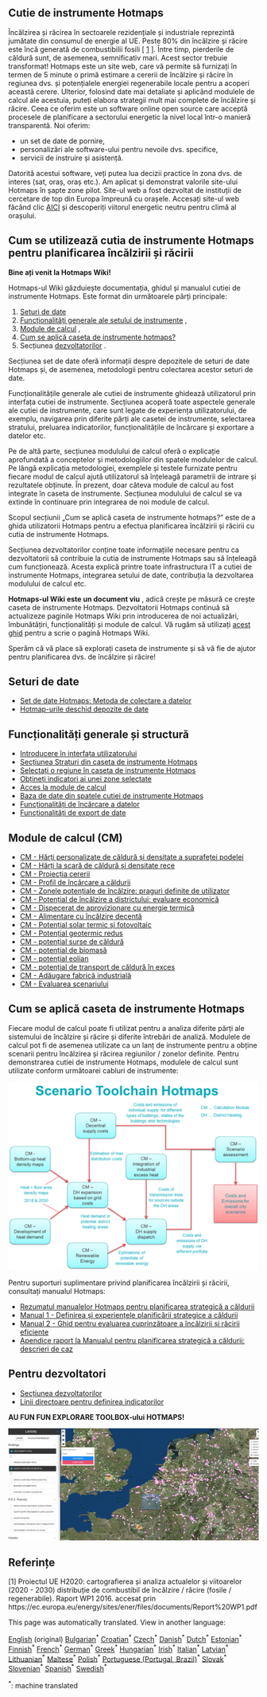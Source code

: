 <h2> Cutie de instrumente Hotmaps </h2><p> Încălzirea și răcirea în sectoarele rezidențiale și industriale reprezintă jumătate din consumul de energie al UE. Peste 80% din încălzire și răcire este încă generată de combustibilii fosili [ <a href="#References">1</a> ]. Între timp, pierderile de căldură sunt, de asemenea, semnificativ mari. Acest sector trebuie transformat! Hotmaps este un site web, care vă permite să furnizați în termen de 5 minute o primă estimare a cererii de încălzire și răcire în regiunea dvs. și potențialele energiei regenerabile locale pentru a acoperi această cerere. Ulterior, folosind date mai detaliate și aplicând modulele de calcul ale acestuia, puteți elabora strategii mult mai complete de încălzire și răcire. Ceea ce oferim este un software online open source care acceptă procesele de planificare a sectorului energetic la nivel local într-o manieră transparentă. Noi oferim: </p><ul><li> un set de date de pornire, </li><li> personalizări ale software-ului pentru nevoile dvs. specifice, </li><li> servicii de instruire și asistență. </li></ul><p> Datorită acestui software, veți putea lua decizii practice în zona dvs. de interes (sat, oraș, oraș etc.). Am aplicat și demonstrat valorile site-ului Hotmaps în șapte zone pilot. Site-ul web a fost dezvoltat de instituții de cercetare de top din Europa împreună cu orașele. Accesați site-ul web făcând clic <a href="https://www.hotmaps.hevs.ch/map">AICI</a> și descoperiți viitorul energetic neutru pentru climă al orașului. </p><h2> Cum se utilizează cutia de instrumente Hotmaps pentru planificarea încălzirii și răcirii </h2><p> <strong>Bine ați venit la Hotmaps Wiki!</strong> </p><p> Hotmaps-ul Wiki găzduiește documentația, ghidul și manualul cutiei de instrumente Hotmaps. Este format din următoarele părți principale: </p><ol><li> <a href="#Data-sets">Seturi de date</a> </li><li> <a href="#General-tool-functionalities-and-structure">Funcționalități generale ale setului de instrumente</a> , </li><li> <a href="#Calculation-modules-cm">Module de calcul</a> , </li><li> <a href="#How-to-apply-Hotmaps-toolbox">Cum se aplică caseta de instrumente hotmaps?</a> </li><li> Secțiunea <a href="#For-developers">dezvoltatorilor</a> . </li></ol><p> Secțiunea set de date oferă informații despre depozitele de seturi de date Hotmaps și, de asemenea, metodologii pentru colectarea acestor seturi de date. </p><p> Funcționalitățile generale ale cutiei de instrumente ghidează utilizatorul prin interfața cutiei de instrumente. Secțiunea acoperă toate aspectele generale ale cutiei de instrumente, care sunt legate de experiența utilizatorului, de exemplu, navigarea prin diferite părți ale casetei de instrumente, selectarea stratului, preluarea indicatorilor, funcționalitățile de încărcare și exportare a datelor etc. </p><p> Pe de altă parte, secțiunea modulului de calcul oferă o explicație aprofundată a conceptelor și metodologiilor din spatele modulelor de calcul. Pe lângă explicația metodologiei, exemplele și testele furnizate pentru fiecare modul de calcul ajută utilizatorul să înțeleagă parametrii de intrare și rezultatele obținute. În prezent, doar câteva module de calcul au fost integrate în caseta de instrumente. Secțiunea modulului de calcul se va extinde în continuare prin integrarea de noi module de calcul. </p><p> Scopul secțiunii „Cum se aplică caseta de instrumente hotmaps?” este de a ghida utilizatorii Hotmaps pentru a efectua planificarea încălzirii și răcirii cu cutia de instrumente Hotmaps. </p><p> Secțiunea dezvoltatorilor conține toate informațiile necesare pentru ca dezvoltatorii să contribuie la cutia de instrumente Hotmaps sau să înțeleagă cum funcționează. Acesta explică printre toate infrastructura IT a cutiei de instrumente Hotmaps, integrarea setului de date, contribuția la dezvoltarea modulului de calcul etc. </p><p> <strong>Hotmaps-ul Wiki este un document viu</strong> , adică crește pe măsură ce crește caseta de instrumente Hotmaps. Dezvoltatorii Hotmaps continuă să actualizeze paginile Hotmaps Wiki prin introducerea de noi actualizări, îmbunătățiri, funcționalități și module de calcul. Vă rugăm să utilizați <a href="https://github.com/HotMaps/hotmaps_wiki/wiki/Guidelines-for-writing-a-Hotmaps-Wiki-page">acest ghid</a> pentru a scrie o pagină Hotmaps Wiki. </p><p> Sperăm că vă place să explorați caseta de instrumente și să vă fie de ajutor pentru planificarea dvs. de încălzire și răcire! </p><h2> Seturi de date </h2><ul><li> <a href="Hotmaps-data-set-method-of-data-collection">Set de date Hotmaps: Metoda de colectare a datelor</a> </li><li> <a href="Hotmaps-open-data-repositories">Hotmap-urile deschid depozite de date</a> </li></ul><h2> Funcționalități generale și structură </h2><ul><li> <a href="Introduction-to-user-interface">Introducere în interfața utilizatorului</a> </li><li> <a href="Layers-section-in-the-Hotmaps-toolbox">Secțiunea Straturi din caseta de instrumente Hotmaps</a> </li><li> <a href="Select-a-region-in-the-Hotmaps-toolbox">Selectați o regiune în caseta de instrumente Hotmaps</a> </li><li> <a href="Retrieve-indicators-of-a-selected-area">Obțineți indicatori ai unei zone selectate</a> </li><li> <a href="Access-to-calculation-modules">Acces la module de calcul</a> </li><li> <a href="Database-behind-the-Hotmaps-toolbox">Baza de date din spatele cutiei de instrumente Hotmaps</a> </li><li> <a href="Data-upload-functionalities">Funcționalități de încărcare a datelor</a> </li><li> <a href="Data-export-functionalities">Funcționalități de export de date</a> </li></ul><h2> Module de calcul (CM) </h2><ul><li> <a href="CM-Customized-heat-and-floor-area-density-maps">CM - Hărți personalizate de căldură și densitate a suprafeței podelei</a> </li><li> <a href="CM-Scale-heat-and-cool-density-maps">CM - Hărți la scară de căldură și densitate rece</a> </li><li> <a href="CM-Demand-projection">CM - Proiecția cererii</a> </li><li> <a href="CM-Heat-load-profiles">CM - Profil de încărcare a căldurii</a> </li><li> <a href="CM-District-heating-potential-areas-user-defined-thresholds">CM - Zonele potențiale de încălzire: praguri definite de utilizator</a> </li><li> <a href="CM-District-heating-potential-economic-assessment">CM - Potențial de încălzire a districtului: evaluare economică</a> </li><li> <a href="CM-District-heating-supply-dispatch">CM - Dispecerat de aprovizionare cu energie termică</a> </li><li> <a href="CM-Decentral-heating-supply">CM - Alimentare cu încălzire decentă</a> </li><li> <a href="CM-Solar-thermal-and-PV-potential">CM - Potențial solar termic și fotovoltaic</a> </li><li> <a href="CM-Shallow-geothermal-potential">CM - Potențial geotermic redus</a> </li><li> <a href="CM-Heat-source-potential">CM - potențial surse de căldură</a> </li><li> <a href="CM-Biomass-potential">CM - potențial de biomasă</a> </li><li> <a href="CM-Wind-potential">CM - potențial eolian</a> </li><li> <a href="CM-Excess-heat-transport-potential">CM - potențial de transport de căldură în exces</a> </li><li> <a href="CM-add-industry-plant">CM - Adăugare fabrică industrială</a> </li><li> <a href="CM-Scenario-assessment">CM - Evaluarea scenariului</a> </li></ul><h2> Cum se aplică caseta de instrumente Hotmaps </h2><p> Fiecare modul de calcul poate fi utilizat pentru a analiza diferite părți ale sistemului de încălzire și răcire și diferite întrebări de analiză. Modulele de calcul pot fi de asemenea utilizate ca un lanț de instrumente pentru a obține scenarii pentru încălzirea și răcirea regiunilor / zonelor definite. Pentru demonstrarea cutiei de instrumente Hotmaps, modulele de calcul sunt utilizate conform următoarei cabluri de instrumente: </p><p><img alt="" src="https://github.com/HotMaps/hotmaps_wiki/blob/master/Images/Hotmaps_toolchain_2019-05-09.png"/></p><p> Pentru suporturi suplimentare privind planificarea încălzirii și răcirii, consultați manualul Hotmaps: </p><ul><li> <a href="https://www.hotmaps-project.eu/wp-content/uploads/2019/04/Summary-Hotmaps-Handbook.pdf">Rezumatul manualelor Hotmaps pentru planificarea strategică a căldurii</a> </li><li> <a href="https://vbn.aau.dk/da/publications/definition-amp-experiences-of-strategic-heat-planning">Manual 1 - Definirea și experiențele planificării strategice a căldurii</a> </li><li> <a href="https://vbn.aau.dk/da/publications/guidance-for-the-comprehensive-assessment-of-efficient-heating-an">Manual 2 - Ghid pentru evaluarea cuprinzătoare a încălzirii și răcirii eficiente</a> </li><li> <a href="https://vbn.aau.dk/da/publications/appendix-report-to-the-hotmaps-handbook-for-strategic-heat-planni">Apendice raport la Manualul pentru planificarea strategică a căldurii: descrieri de caz</a> </li></ul><h2> Pentru dezvoltatori </h2><ul><li> <a href="Developers">Secțiunea dezvoltatorilor</a> </li><li> <a href="Guidelines-for-defining-indicators">Linii directoare pentru definirea indicatorilor</a> </li></ul><p> <strong>AU FUN FUN EXPLORARE TOOLBOX-ului HOTMAPS!</strong> </p><p><img alt="" src="https://github.com/HotMaps/hotmaps_wiki/blob/master/Images/Hotmaps_test.JPG"/></p><h2> Referințe </h2><p> [1] Proiectul UE H2020: cartografierea și analiza actualelor și viitoarelor (2020 - 2030) distribuție de combustibil de încălzire / răcire (fosile / regenerabile). Raport WP1 2016. accesat prin https://ec.europa.eu/energy/sites/ener/files/documents/Report%20WP1.pdf </p>

This page was automatically translated. View in another language:

[English](en-Home) (original) [Bulgarian](bg-Home)<sup>\*</sup> [Croatian](hr-Home)<sup>\*</sup> [Czech](cs-Home)<sup>\*</sup> [Danish](da-Home)<sup>\*</sup> [Dutch](nl-Home)<sup>\*</sup> [Estonian](et-Home)<sup>\*</sup> [Finnish](fi-Home)<sup>\*</sup> [French](fr-Home)<sup>\*</sup> [German](de-Home)<sup>\*</sup> [Greek](el-Home)<sup>\*</sup> [Hungarian](hu-Home)<sup>\*</sup> [Irish](ga-Home)<sup>\*</sup> [Italian](it-Home)<sup>\*</sup> [Latvian](lv-Home)<sup>\*</sup> [Lithuanian](lt-Home)<sup>\*</sup> [Maltese](mt-Home)<sup>\*</sup> [Polish](pl-Home)<sup>\*</sup> [Portuguese (Portugal, Brazil)](pt-Home)<sup>\*</sup>  [Slovak](sk-Home)<sup>\*</sup> [Slovenian](sl-Home)<sup>\*</sup> [Spanish](es-Home)<sup>\*</sup> [Swedish](sv-Home)<sup>\*</sup> 

<sup>\*</sup>: machine translated
